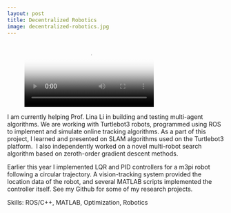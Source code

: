 ```yaml
---
layout: post
title: Decentralized Robotics
image: decentralized-robotics.jpg
---
```


<figure class="video_container">
  <video controls="true" allowfullscreen="true" poster="path/to/poster_image.png">
    <source src="path/to/video.mp4" type="video/mp4">
    <source src="path/to/video.ogg" type="video/ogg">
    <source src="path/to/video.webm" type="video/webm">
  </video>
</figure>

I am currently helping Prof. Lina Li in building and testing multi-agent algorithms. We are working with Turtlebot3 robots, programmed using ROS to implement and simulate online tracking algorithms. As a part of this project, I learned and presented on SLAM algorithms used on the Turtlebot3 platform.
​
I also independently worked on a novel multi-robot search algorithm based on zeroth-order gradient descent methods.

Earlier this year I implemented LQR and PID controllers for a m3pi robot following a circular trajectory. A vision-tracking system provided the location data of the robot, and several MATLAB scripts implemented the controller itself. See my Github for some of my research projects.

Skills: ROS/C++, MATLAB, Optimization, Robotics